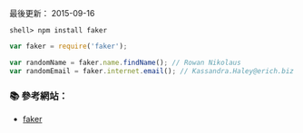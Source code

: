 
最後更新： 2015-09-16        


```console
shell> npm install faker
```

```js
var faker = require('faker');

var randomName = faker.name.findName(); // Rowan Nikolaus
var randomEmail = faker.internet.email(); // Kassandra.Haley@erich.biz

```

### :books: 參考網站：

- [faker](https://www.npmjs.com/package/faker)

